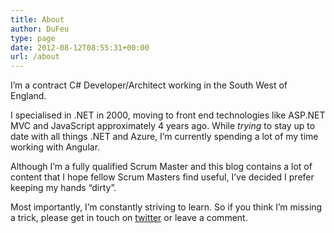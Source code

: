 ```yaml
---
title: About
author: DuFeu
type: page
date: 2012-08-12T08:55:31+00:00
url: /about
---
```


I’m a contract C# Developer/Architect working in the South West of England.

I specialised in .NET in 2000, moving to front end technologies like ASP.NET MVC and JavaScript approximately 4 years ago. While _trying_ to stay up to date with all things .NET and Azure, I&#8217;m currently spending a lot of my time working with Angular.

Although I&#8217;m a fully qualified Scrum Master and this blog contains a lot of content that I hope fellow Scrum Masters find useful, I&#8217;ve decided I prefer keeping my hands &#8220;dirty&#8221;.

Most importantly, I&#8217;m constantly striving to learn. So if you think I&#8217;m missing a trick, please get in touch on [twitter][1] or leave a comment.

[1]: https://twitter.com/mattdufeu
